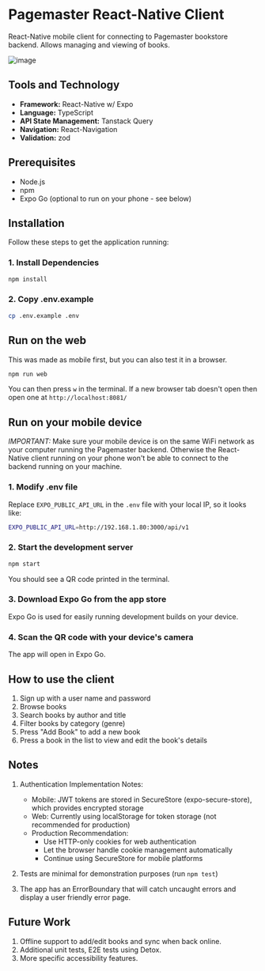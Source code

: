 # Pagemaster React-Native Client

React-Native mobile client for connecting to Pagemaster bookstore backend. Allows managing and viewing of books.

![image](https://github.com/user-attachments/assets/fb7bb637-951b-4b69-bb8e-ca4e2f6632e9)

## Tools and Technology

- **Framework:** React-Native w/ Expo
- **Language:** TypeScript
- **API State Management:** Tanstack Query
- **Navigation:** React-Navigation
- **Validation:** zod

## Prerequisites

- Node.js
- npm
- Expo Go (optional to run on your phone - see below)

## Installation

Follow these steps to get the application running:

### 1. Install Dependencies

```bash
npm install
```

### 2. Copy .env.example

```bash
cp .env.example .env
```

## Run on the web

This was made as mobile first, but you can also test it in a browser.

```bash
npm run web
```

You can then press `w` in the terminal. If a new browser tab doesn't open then open one at `http://localhost:8081/`

## Run on your mobile device

_IMPORTANT:_ Make sure your mobile device is on the same WiFi network as your computer running the Pagemaster backend. Otherwise the React-Native client running on your phone won't be able to connect to the backend running on your machine.

### 1. Modify .env file

Replace `EXPO_PUBLIC_API_URL` in the `.env` file with your local IP, so it looks like:

```bash
EXPO_PUBLIC_API_URL=http://192.168.1.80:3000/api/v1
```

### 2. Start the development server

```bash
npm start
```

You should see a QR code printed in the terminal.

### 3. Download Expo Go from the app store

Expo Go is used for easily running development builds on your device.

### 4. Scan the QR code with your device's camera

The app will open in Expo Go.

## How to use the client

1. Sign up with a user name and password
2. Browse books
3. Search books by author and title
4. Filter books by category (genre)
5. Press "Add Book" to add a new book
6. Press a book in the list to view and edit the book's details

## Notes

1. Authentication Implementation Notes:

   - Mobile: JWT tokens are stored in SecureStore (expo-secure-store), which provides encrypted storage
   - Web: Currently using localStorage for token storage (not recommended for production)
   - Production Recommendation:
     - Use HTTP-only cookies for web authentication
     - Let the browser handle cookie management automatically
     - Continue using SecureStore for mobile platforms

2. Tests are minimal for demonstration purposes (run `npm test`)

3. The app has an ErrorBoundary that will catch uncaught errors and display a user friendly error page.

## Future Work

1. Offline support to add/edit books and sync when back online.
2. Additional unit tests, E2E tests using Detox.
3. More specific accessibility features.
